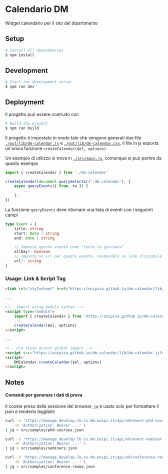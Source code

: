 # Calendario DM

Widget calendario per il sito del dipartimento

## Setup

```bash
# Install all dependencies
$ npm install
```

## Development

```bash
# Start the development server
$ npm run dev
```

## Deployment

Il progetto può essere costruito con

```bash
# Build the project
$ npm run build
```

Il progetto è impostato in modo tale che vengono generati due file [`./out/lib/dm-calendar.js`](https://unipisa.github.io/dm-calendar/lib/dm-calendar.js) e [`./out/lib/dm-calendar.css`](https://unipisa.github.io/dm-calendar/lib/dm-calendar.css), il file in js esporta un'unica funzione `createCalendar($el, options)`.

Un esempio di utilizzo si trova in [`./src/main.js`](./src/main.js), comunque si può partire da questo esempio

```js
import { createCalendar } from './dm-calendar'

createCalendar(document.querySelector('.dm-calendar'), {
    async queryEvents({ from, to }) {
        ...
    },
})
```

La funzione `queryEvents` deve ritornare una lista di eventi con i seguenti campi

```ts
type Event = {
    title: string
    start: Date | string
    end: Date | string

    // imposta questo evento come "tutta la giornata"
    allDay?: boolean
    // imposta un url per questo evento, rendendolo un link cliccabile
    url?: string
}
```

### Usage: Link & Script Tag

```html
<link rel="stylesheet" href="https://unipisa.github.io/dm-calendar/lib/dm-calendar.css">

...

<!-- import using module syntax -->
<script type="module">
    import { createCalendar } from 'https://unipisa.github.io/dm-calendar/lib/dm-calendar.js'
    ...
    createCalendar($el, options)
</script>

...

<!-- old style direct global import -->
<script src="https://unipisa.github.io/dm-calendar/lib/dm-calendar.iife.js"></script>
<script>
    DMCalendar.createCalendar($el, options)
</script>
```

## Notes

#### Comandi per generare i dati di prova 

Il cookie preso dalla sessione del browser, `jq` è usato solo per formattare il json e renderlo leggibile

```bash shell
curl -s 'https://manage.develop.lb.cs.dm.unipi.it/api/v0/event-phd-course?_limit=9999' \
    -H 'Authorization: Bearer ...' \
| jq > src/samples/phd-courses.json

curl -s 'https://manage.develop.lb.cs.dm.unipi.it/api/v0/event-seminar?_limit=9999' \
    -H 'Authorization: Bearer ...' \
| jq > src/samples/seminars.json

curl -s 'https://manage.develop.lb.cs.dm.unipi.it/api/v0/conference-room?_limit=9999' \
    -H 'Authorization: Bearer ...' \
| jq > src/samples/conference-rooms.json
```
